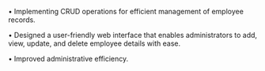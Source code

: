 • Implementing CRUD operations for efficient management of employee records.

• Designed a user-friendly web interface that enables administrators to add, view, update, and delete employee
details with ease.

• Improved administrative efficiency.
